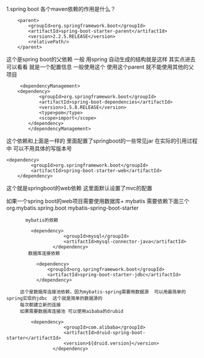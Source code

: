 1.spring boot 各个maven依赖的作用是什么？

        <parent>
            <groupId>org.springframework.boot</groupId>
            <artifactId>spring-boot-starter-parent</artifactId>
            <version>2.2.5.RELEASE</version>
            <relativePath/> 
        </parent>
这个是spring boot的父依赖 一般 用spring 自动生成的结构就是这样  其实点进去可以看看  就是一个配置信息  一般使用这个 使用这个parent 就不能使用其他的父项目

         <dependencyManagement>
        <dependency>
                <groupId>org.springframework.boot</groupId>
                <artifactId>spring-boot-dependencies</artifactId>
                <version>1.5.8.RELEASE</version>
                <type>pom</type>
                <scope>import</scope>
            </dependency>
            </dependencyManagement>
 这个依赖和上面是一样的  里面配置了springboot的一些常见jar  在实际的引用过程中 可以不用具体的写版本号 
 
 
    <dependency>
             <groupId>org.springframework.boot</groupId>
             <artifactId>spring-boot-starter-web</artifactId>
 		</dependency>
 		
这个就是springboot的web依赖 这里面默认设置了mvc的配置

 如果一个spring boot的web项目需要使用数据库+ mybatis 需要依赖下面三个
         <dependency>
             <groupId>org.mybatis.spring.boot</groupId>
             <artifactId>mybatis-spring-boot-starter</artifactId>
         </dependency> 
           
           mybatis的依赖
         
             <dependency>
                         <groupId>mysql</groupId>
                         <artifactId>mysql-connector-java</artifactId>
                     </dependency>
            数据库连接依赖         
                     
          	   <dependency>
          		   <groupId>org.springframework.boot</groupId>
          		   <artifactId>spring-boot-starter-jdbc</artifactId>
          	   </dependency>
          	   
         这个是数据库连接池依赖，因为mybatis-spring需要用数据源  可以用最简单的spring实现的jdbc  这个就是简单的数据源的
         每次都建立新的连接  
         如果需要数据库连接池 可以使用aibaba的drubid
         
             <dependency>
                         <groupId>com.alibaba</groupId>
                         <artifactId>druid-spring-boot-starter</artifactId>
                         <version>${druid.version}</version>
                     </dependency>          